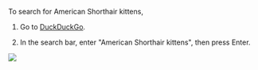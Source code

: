 To search for American Shorthair kittens,

1. Go to [DuckDuckGo](https://www.duckduckgo.com).

   [comment]: # (step { "action": "goTo", "url": "https://www.duckduckgo.com"})
   [comment]: # (step { "action": "startRecording", "path": "search-results.gif"})

2. In the search bar, enter "American Shorthair kittens", then press Enter.

   [comment]: # (step { "action": "find", "selector": "#searchbox_input", "click": true })
   [comment]: # (step { "action": "typeKeys", "keys": ["American Shorthair kittens", "$ENTER$"] })
   [comment]: # (step { "action": "find", "selector": "[data-testid='web-vertical']" })
   [comment]: # (step { "action": "stopRecording" })

![](search-results.gif)
